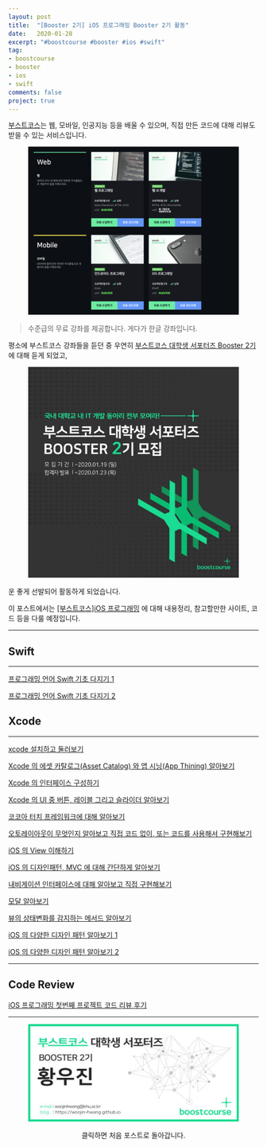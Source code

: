 ```yaml
---
layout: post
title:  "[Booster 2기] iOS 프로그래밍 Booster 2기 활동"
date:   2020-01-28
excerpt: "#boostcourse #booster #ios #swift"
tag:
- boostcourse
- booster
- ios
- swift
comments: false
project: true
---
```


[부스트코스](https://www.edwith.org/boost-course/intro)는 웹, 모바일, 인공지능 등을 배울 수 있으며, 직접 만든 코드에 대해 리뷰도 받을 수 있는 서비스입니다.

<figure>
  <a href="https://raw.githubusercontent.com/woojin-hwang/woojin-hwang.github.io/master/_posts/img/boostcourse/boostcourse.png"><img src="https://raw.githubusercontent.com/woojin-hwang/woojin-hwang.github.io/master/_posts/img/boostcourse/boostcourse.png"></a>
</figure>

> 수준급의 무료 강좌를 제공합니다. 게다가 한글 강좌입니다.

평소에 부스트코스 강좌들을 듣던 중 우연히 [부스트코스 대학생 서포터즈 Booster 2기](https://m.post.naver.com/viewer/postView.nhn?volumeNo=27310031&memberNo=34635212)에 대해 듣게 되었고,

<figure>
  <a href="https://m.post.naver.com/viewer/postView.nhn?volumeNo=27310031&memberNo=34635212"><img src="https://raw.githubusercontent.com/woojin-hwang/woojin-hwang.github.io/master/_posts/img/boostcourse/booster.jpg"></a>
</figure>

운 좋게 선발되어 활동하게 되었습니다.

이 포스트에서는 [[부스트코스]iOS 프로그래밍](https://www.edwith.org/boostcourse-ios) 에 대해 내용정리, 참고할만한 사이트, 코드 등을 다룰 예정입니다.

---

## Swift

---

[프로그래밍 언어 Swift 기초 다지기 1](https://woojin-hwang.github.io/swift1/)

[프로그래밍 언어 Swift 기초 다지기 2](https://woojin-hwang.github.io/swift2/)

## Xcode

---

[xcode 설치하고 둘러보기](https://woojin-hwang.github.io/xcode/)

[Xcode 의 에셋 카탈로그(Asset Catalog) 와 앱 시닝(App Thining) 알아보기](https://woojin-hwang.github.io/xcode-asset/)

[Xcode 의 인터페이스 구성하기](https://woojin-hwang.github.io/xcode-interface/)

[Xcode 의 UI 중 버튼, 레이블 그리고 슬라이더 알아보기](https://woojin-hwang.github.io/xcode-ui/)

[코코아 터치 프레임워크에 대해 알아보기](https://woojin-hwang.github.io/xcode-cocoa/)

[오토레이아웃이 무엇인지 알아보고 직접 코드 없이, 또는 코드를 사용해서 구현해보기](https://woojin-hwang.github.io/xcode-autolayout/)

[iOS 의 View 이해하기](https://woojin-hwang.github.io/ios-view/)

[iOS 의 디자인패턴, MVC 에 대해 간단하게 알아보기](https://woojin-hwang.github.io/mvc/)

[내비게이션 인터페이스에 대해 알아보고 직접 구현해보기](https://woojin-hwang.github.io/navigation-interface/)

[모달 알아보기](https://woojin-hwang.github.io/modal/)

[뷰의 상태변화를 감지하는 메서드 알아보기](https://woojin-hwang.github.io/view-behavior/)

[iOS 의 다양한 디자인 패턴 알아보기 1](https://woojin-hwang.github.io/ios-pattern1/)

[iOS 의 다양한 디자인 패턴 알아보기 2](https://woojin-hwang.github.io/ios-pattern2/)

---

## Code Review

[iOS 프로그래밍 첫번째 프로젝트 코드 리뷰 후기](https://woojin-hwang.github.io/ios-review)

---

<figure>
  <a href="https://woojin-hwang.github.io/boostcourse-ios/"><img src="https://raw.githubusercontent.com/woojin-hwang/woojin-hwang.github.io/master/_posts/img/boostcourse/tag.jpg"></a>
</figure>
<center>클릭하면 처음 포스트로 돌아갑니다.</center>
